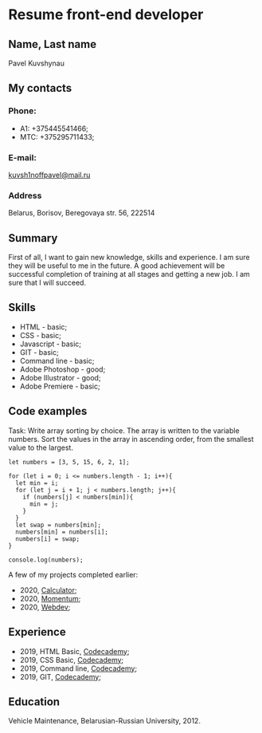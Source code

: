 # Resume front-end developer

## Name, Last name

Pavel Kuvshynau

## My contacts

### Phone:

- A1: +375445541466;
- MTC: +375295711433;

### E-mail:

kuvsh1noffpavel@mail.ru

### Address

Belarus, Borisov, Beregovaya str. 56, 222514
## Summary

First of all, I want to gain new knowledge, skills and experience. I am sure they will be useful to me in the future. A good achievement will be successful completion of training at all stages and getting a new job. I am sure that I will succeed. 

## Skills 

- HTML - basic;
- CSS - basic;
- Javascript - basic;
- GIT - basic;
- Command line - basic;
- Adobe Photoshop - good;
- Adobe Illustrator - good;
- Adobe Premiere - basic;

## Code examples

Task: Write array sorting by choice. The array is written to the variable numbers.
Sort the values in the array in ascending order, from the smallest value to the largest.

```
let numbers = [3, 5, 15, 6, 2, 1];

for (let i = 0; i <= numbers.length - 1; i++){
  let min = i;
  for (let j = i + 1; j < numbers.length; j++){
    if (numbers[j] < numbers[min]){
      min = j;
    } 
  }
  let swap = numbers[min];
  numbers[min] = numbers[i];
  numbers[i] = swap;
}

console.log(numbers);
```

A few of my projects completed earlier:

- 2020, [Calculator](https://rolling-scopes-school.github.io/kuvsh1noffpavel-JS2020Q3/calculator/);
- 2020, [Momentum](https://rolling-scopes-school.github.io/kuvsh1noffpavel-JS2020Q3/momentum/);
- 2020, [Webdev](https://rolling-scopes-school.github.io/kuvsh1noffpavel-JS2020Q3/webdev/);

## Experience

- 2019, HTML Basic, [Codecademy](https://www.codecademy.com/profiles/PavelKuvsh1nov/certificates/9eb0741e5ebef1f9f58a53bfac67d3a7);
- 2019, CSS Basic, [Codecademy](https://www.codecademy.com/profiles/PavelKuvsh1nov/certificates/9a5bb1fc45b4281af1fffec93b0aaf05);
- 2019, Command line, [Codecademy](https://www.codecademy.com/profiles/PavelKuvsh1nov/certificates/c87ba0541f8be78bc2f4ba1128233f6f);
- 2019, GIT, [Codecademy](https://www.codecademy.com/profiles/PavelKuvsh1nov/certificates/a8ab218d5950c29861635cc0bf12fd13);

## Education

Vehicle Maintenance, Belarusian-Russian University, 2012.